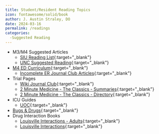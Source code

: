 ```yaml
---
title: Student/Resident Reading Topics
icon: fontawesome/solid/book
author: J. Austin Straley, DO
date: 2024-03-16
permalink: /readings
categories:
  -Suggested Reading
---
```

- M3/M4 Suggested Articles
    - [SIU Reading List](https://www.med.unc.edu/medclerk/wp-content/uploads/sites/877/2018/10/SIUreadinglist.pdf){:target="_blank"}
    - [UNC Suggested Reading](https://www.med.unc.edu/medclerk/resources/suggested-reading-topics/){:target="_blank"}
- [M4 ED Curriculum](https://www.saem.org/about-saem/academies-interest-groups-affiliates2/cdem/for-students/online-education/m4-curriculum){:target="_blank"}
    - [Incomplete ER Journal Club Articles](https://wikem.org/wiki/Category:Incomplete_Journal_Club_Articles){:target="_blank"}
- Trial Pages
    - [Wiki Journal Club](https://www.wikijournalclub.org/wiki/Main_Page){:target="_blank"}
    - [2 Minute Medicine - The Classics - Summaries](https://www.2minutemedicine.com/the-classics-in-medicine-summaries-of-the-landmark-trials/){:target="_blank"}
    - [2 Minute Medicine - The Classics - Directory](https://www.2minutemedicine.com/the-classics-directory/){:target="_blank"}
- ICU Guides
    - [UOC](http://chicago.medicine.uic.edu/wp-content/uploads/sites/6/2017/09/icuguidebook.pdf){:target="_blank"}
- [Bugs & Drugs](https://www.bugsanddrugs.org/){:target="_blank"}
- Drug Interaction Books
    - [Louisville Interactions - Adults](https://kdpnet.kdp.louisville.edu/drugbook/adult/?node=4547){:target="_blank"}
    - [Louisville Interactions](https://kdpnet.kdp.louisville.edu/){:target="_blank"}
  